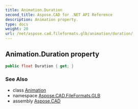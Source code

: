 ```yaml
---
title: Animation.Duration
second_title: Aspose.CAD for .NET API Reference
description: Animation property. 
type: docs
weight: 20
url: /net/aspose.cad.fileformats.glb/animation/duration/
---
```

## Animation.Duration property

```csharp
public float Duration { get; }
```

### See Also

* class [Animation](../)
* namespace [Aspose.CAD.FileFormats.GLB](../../animation/)
* assembly [Aspose.CAD](../../../)


